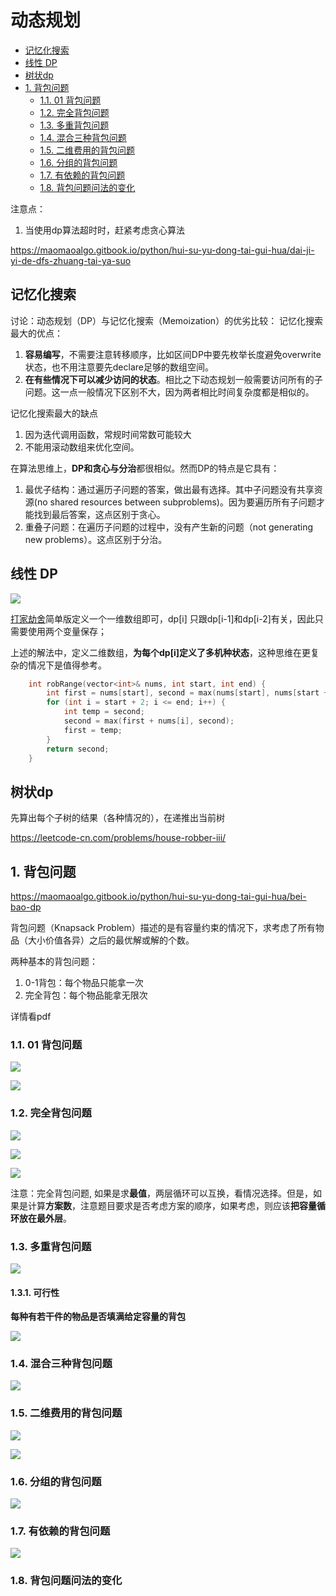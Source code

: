 # 动态规划

- [记忆化搜索](#记忆化搜索)
- [线性 DP](#线性-dp)
- [树状dp](#树状dp)
- [1. 背包问题](#1-背包问题)
  - [1.1. 01 背包问题](#11-01-背包问题)
  - [1.2. 完全背包问题](#12-完全背包问题)
  - [1.3. 多重背包问题](#13-多重背包问题)
  - [1.4. 混合三种背包问题](#14-混合三种背包问题)
  - [1.5. 二维费用的背包问题](#15-二维费用的背包问题)
  - [1.6. 分组的背包问题](#16-分组的背包问题)
  - [1.7. 有依赖的背包问题](#17-有依赖的背包问题)
  - [1.8. 背包问题问法的变化](#18-背包问题问法的变化)

注意点：

1. 当使用dp算法超时时，赶紧考虑贪心算法

<https://maomaoalgo.gitbook.io/python/hui-su-yu-dong-tai-gui-hua/dai-ji-yi-de-dfs-zhuang-tai-ya-suo>

## 记忆化搜索

讨论：动态规划（DP）与记忆化搜索（Memoization）的优劣比较：
记忆化搜索最大的优点：

1. **容易编写**，不需要注意转移顺序，比如区间DP中要先枚举长度避免overwrite状态，也不用注意要先declare足够的数组空间。
2. **在有些情况下可以减少访问的状态**。相比之下动态规划一般需要访问所有的子问题。这一点一般情况下区别不大，因为两者相比时间复杂度都是相似的。

记忆化搜索最大的缺点

1. 因为迭代调用函数，常规时间常数可能较大
2. 不能用滚动数组来优化空间。

在算法思维上，**DP和贪心与分治**都很相似。然而DP的特点是它具有：

1. 最优子结构：通过遍历子问题的答案，做出最有选择。其中子问题没有共享资源(no shared resources between subproblems)。因为要遍历所有子问题才能找到最后答案，这点区别于贪心。
2. 重叠子问题：在遍历子问题的过程中，没有产生新的问题（not generating new problems）。这点区别于分治。

## 线性 DP

![](images/markdown-2022-02-24-19-29-20.png)

[打家劫舍](https://leetcode-cn.com/problems/house-robber/)简单版定义一个一维数组即可，dp[i] 只跟dp[i-1]和dp[i-2]有关，因此只需要使用两个变量保存；

上述的解法中，定义二维数组，**为每个dp[i]定义了多机种状态**，这种思维在更复杂的情况下是值得参考。

```cpp
    int robRange(vector<int>& nums, int start, int end) {
        int first = nums[start], second = max(nums[start], nums[start + 1]);
        for (int i = start + 2; i <= end; i++) {
            int temp = second;
            second = max(first + nums[i], second);
            first = temp;
        }
        return second;
    }
```

## 树状dp

先算出每个子树的结果（各种情况的），在递推出当前树

<https://leetcode-cn.com/problems/house-robber-iii/>

## 1. 背包问题

<https://maomaoalgo.gitbook.io/python/hui-su-yu-dong-tai-gui-hua/bei-bao-dp>

背包问题（Knapsack Problem）描述的是有容量约束的情况下，求考虑了所有物品（大小价值各异）之后的最优解或解的个数。

两种基本的背包问题：

1. 0-1背包：每个物品只能拿一次
2. 完全背包：每个物品能拿无限次

详情看pdf

### 1.1. 01 背包问题

![](images/markdown-2022-02-18-12-53-06.png)

![](images/markdown-2022-02-20-22-33-09.png)

### 1.2. 完全背包问题

![](images/markdown-2022-02-20-21-06-45.png)

![](images/markdown-2022-02-20-21-08-38.png)

![](images/markdown-2022-02-20-23-01-15.png)

注意：完全背包问题, 如果是求**最值**，两层循环可以互换，看情况选择。但是，如果是计算**方案数**，注意题目要求是否考虑方案的顺序，如果考虑，则应该**把容量循环放在最外层**。

### 1.3. 多重背包问题

![](images/markdown-2022-02-20-21-09-28.png)

#### 1.3.1. 可行性

**每种有若干件的物品是否填满给定容量的背包**

![](images/markdown-2022-02-20-21-49-52.png)

### 1.4. 混合三种背包问题

![](images/markdown-2022-02-20-22-32-00.png)

### 1.5. 二维费用的背包问题

![](images/markdown-2022-02-20-22-51-29.png)

![](images/markdown-2022-02-20-22-51-05.png)

### 1.6. 分组的背包问题

![](images/markdown-2022-02-20-22-55-26.png)

### 1.7. 有依赖的背包问题

![](images/markdown-2022-02-20-23-08-14.png)

### 1.8. 背包问题问法的变化
